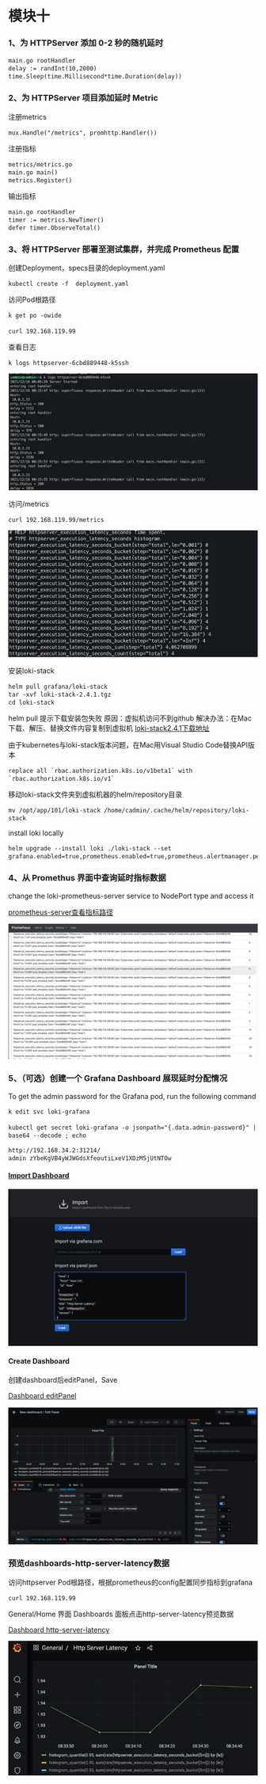 

# 模块十
### 1、为 HTTPServer 添加 0-2 秒的随机延时
```
main.go rootHandler 
delay := randInt(10,2000)
time.Sleep(time.Millisecond*time.Duration(delay))
```

### 2、为 HTTPServer 项目添加延时 Metric
注册metrics
```
mux.Handle("/metrics", promhttp.Handler())
```
注册指标
```
metrics/metrics.go 
main.go main() 
metrics.Register()
```
输出指标
```
main.go rootHandler
timer := metrics.NewTimer()
defer timer.ObserveTotal()
```

###  3、将 HTTPServer 部署至测试集群，并完成 Prometheus 配置
创建Deployment，specs目录的deployment.yaml
```
kubectl create -f  deployment.yaml
```

访问Pod根路径
```
k get po -owide

curl 192.168.119.99
```
查看日志
```
k logs httpserver-6cbd889448-k5ssh
```
![alt Pod log](images/httpserver-pod-log.png)

访问/metrics

```
curl 192.168.119.99/metrics
```
![alt  Pod metrics](images/httpserver-pod-metrics.png)



安装loki-stack
```
helm pull grafana/loki-stack
tar -xvf loki-stack-2.4.1.tgz
cd loki-stack
```
helm pull 提示下载安装包失败 
原因：虚拟机访问不到github
解决办法：在Mac下载、解压、替换文件内容复制到虚拟机
[loki-stack2.4.1下载地址](https://objects.githubusercontent.com/github-production-release-asset-2e65be/289034413/22b0f100-b6fb-11eb-9e92-293091ef64e0?X-Amz-Algorithm=AWS4-HMAC-SHA256&X-Amz-Credential=AKIAIWNJYAX4CSVEH53A%2F20211213%2Fus-east-1%2Fs3%2Faws4_request&X-Amz-Date=20211213T095207Z&X-Amz-Expires=300&X-Amz-Signature=)

由于kubernetes与loki-stack版本问题，在Mac用Visual Studio Code替换API版本
```
replace all `rbac.authorization.k8s.io/v1beta1` with `rbac.authorization.k8s.io/v1`
```

移动loki-stack文件夹到虚拟机器的helm/repository目录
```
mv /opt/app/101/loki-stack /home/cadmin/.cache/helm/repository/loki-stack
```

install loki locally
```
helm upgrade --install loki ./loki-stack --set grafana.enabled=true,prometheus.enabled=true,prometheus.alertmanager.persistentVolume.enabled=false,prometheus.server.persistentVolume.enabled=false
```

###  4、从 Promethus 界面中查询延时指标数据
change the loki-prometheus-server service to NodePort type and access it

[prometheus-server查看指标路径](http://192.168.34.2:31185/graph?g0.range_input=1h&g0.expr=httpserver_execution_latency_seconds_bucket&g0.tab=1)


![alt httpserver_execution_latency_seconds_bucket](images/prometheus_latency_seconds_bucket.png)
###  5、（可选）创建一个 Grafana Dashboard 展现延时分配情况

To get the admin password for the Grafana pod, run the following command

```
k edit svc loki-grafana

kubectl get secret loki-grafana -o jsonpath="{.data.admin-password}" | base64 --decode ; echo
```

```
http://192.168.34.2:31214/
admin zYbeKgVB4yWJWGdsXfeoutiLxeV1XDzM5jUtNTOw
```

#### [Import Dashboard](http://192.168.34.2:31214/dashboard/import)

![alt dashboard-httpserver-latency](images/dashboard-httpserver-latency-import.png)

#### Create Dashboard
创建dashboard后editPanel，Save

[Dashboard editPanel](http://192.168.34.2:31214/dashboard/new?editPanel=2&orgId=1)

![alt dashboard-httpserver-latency-editPanel](images/dashboard-httpserver-latency-editPanel.png)


### 预览dashboards-http-server-latency数据

访问httpserver Pod根路径，根据prometheus的config配置同步指标到grafana
```
curl 192.168.119.99
```
General/Home 界面 Dashboards 面板点击http-server-latency预览数据

[Dashboard http-server-latency](http://192.168.34.2:31214/d/mWgwgx5nz/http-server-latency?orgId=1)

![alt dashboard-httpserver-latency](images/dashboard-httpserver-latency.png)








